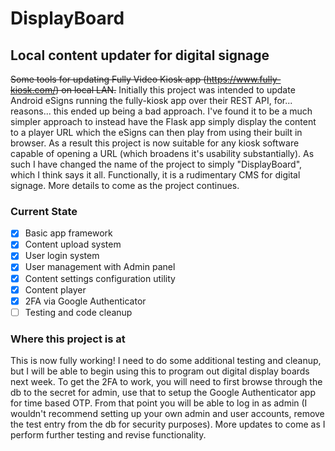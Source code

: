 # DisplayBoard

## Local content updater for digital signage

~~Some tools for updating Fully Video Kiosk app (https://www.fully-kiosk.com/) on local LAN.~~
Initially this project was intended to update Android eSigns running the fully-kiosk app over their REST API, for... reasons... this ended up being a bad approach.  I've found it to be a much simpler approach to instead have the Flask app simply display the content to a player URL which the eSigns can then play from using their built in browser.  As a result this project is now suitable for any kiosk software capable of opening a URL (which broadens it's usability substantially).  As such I have changed the name of the project to simply "DisplayBoard", which I think says it all.  Functionally, it is a rudimentary CMS for digital signage.  More details to come as the project continues.

### Current State
- [x] Basic app framework
- [x] Content upload system
- [x] User login system
- [x] User management with Admin panel
- [X] Content settings configuration utility
- [X] Content player
- [X] 2FA via Google Authenticator
- [ ] Testing and code cleanup

### Where this project is at

This is now fully working!  I need to do some additional testing and cleanup, but I will be able to begin using this to program out digital display boards next week.  To get the 2FA to work, you will need to first browse through the db to the secret for admin, use that to setup the Google Authenticator app for time based OTP.  From that point you will be able to log in as admin (I wouldn't recommend setting up your own admin and user accounts, remove the test entry from the db for security purposes).  More updates to come as I perform further testing and revise functionality.
